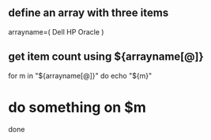 ## define an array with three items ##
arrayname=( Dell HP Oracle )
 
## get item count using ${arrayname[@]} ##
for m in "${arrayname[@]}"
do
  echo "${m}"
  # do something on $m #
done